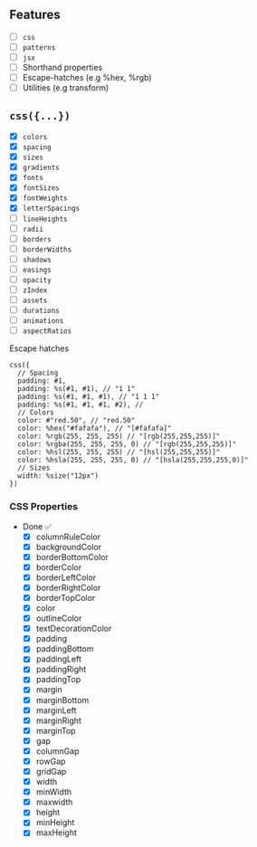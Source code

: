 ## Features

- [ ] `css` 
- [ ] `patterns`
- [ ] `jsx`
- [ ] Shorthand properties
- [ ] Escape-hatches (e.g %hex, %rgb)
- [ ] Utilities (e.g transform)

## `css({...})`
- [x] `colors`
- [x] `spacing`
- [x] `sizes`
- [x] `gradients`
- [x] `fonts`
- [x] `fontSizes`
- [x] `fontWeights`
- [x] `letterSpacings`
- [ ] `lineHeights`
- [ ] `radii`
- [ ] `borders`
- [ ] `borderWidths`
- [ ] `shadows`
- [ ] `easings`
- [ ] `opacity`
- [ ] `zIndex`
- [ ] `assets`
- [ ] `durations`
- [ ] `animations`
- [ ] `aspectRatios`

Escape hatches

```rescript
css({
  // Spacing
  padding: #1,
  padding: %s(#1, #1), // "1 1"
  padding: %s(#1, #1, #1), // "1 1 1"
  padding: %s(#1, #1, #1, #2), // 
  // Colors
  color: #"red.50", // "red.50"
  color: %hex("#fafafa"), // "[#fafafa]"
  color: %rgb(255, 255, 255) // "[rgb(255,255,255)]"
  color: %rgba(255, 255, 255, 0) // "[rgb(255,255,255)]"
  color: %hsl(255, 255, 255) // "[hsl(255,255,255)]"
  color: %hsla(255, 255, 255, 0) // "[hsla(255,255,255,0)]"
  // Sizes
  width: %size("12px")
})
```

### CSS Properties

- Done ✅
  - [x] columnRuleColor
  - [x] backgroundColor
  - [x] borderBottomColor
  - [x] borderColor
  - [x] borderLeftColor
  - [x] borderRightColor
  - [x] borderTopColor
  - [x] color
  - [x] outlineColor
  - [x] textDecorationColor
  - [x] padding
  - [x] paddingBottom
  - [x] paddingLeft
  - [x] paddingRight
  - [x] paddingTop
  - [x] margin
  - [x] marginBottom
  - [x] marginLeft
  - [x] marginRight
  - [x] marginTop
  - [x] gap
  - [x] columnGap
  - [x] rowGap
  - [x] gridGap
  - [x] width
  - [x] minWidth
  - [x] maxwidth
  - [x] height
  - [x] minHeight
  - [x] maxHeight
